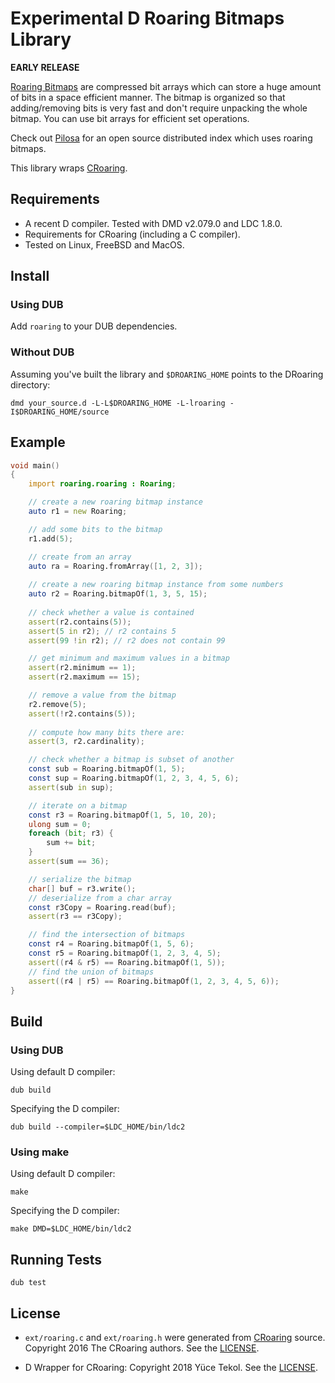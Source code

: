 # Experimental D Roaring Bitmaps Library

**EARLY RELEASE**

[Roaring Bitmaps](http://roaringbitmap.org) are compressed bit arrays which can store a huge amount of bits in a space efficient manner. The bitmap is organized so that adding/removing bits is very fast and don't require unpacking the whole bitmap. You can use bit arrays for efficient set operations.

Check out [Pilosa](https://www.pilosa.com) for an open source distributed index which uses roaring bitmaps.

This library wraps [CRoaring](https://github.com/RoaringBitmap/CRoaring).


## Requirements

* A recent D compiler. Tested with DMD v2.079.0 and LDC 1.8.0.
* Requirements for CRoaring (including a C compiler).
* Tested on Linux, FreeBSD and MacOS.

## Install

### Using DUB

Add `roaring` to your DUB dependencies.

### Without DUB

Assuming you've built the library and `$DROARING_HOME` points to the DRoaring directory:

```
dmd your_source.d -L-L$DROARING_HOME -L-lroaring -I$DROARING_HOME/source
```

## Example
```d
void main()
{
    import roaring.roaring : Roaring;

    // create a new roaring bitmap instance
    auto r1 = new Roaring;

    // add some bits to the bitmap
    r1.add(5);

    // create from an array
    auto ra = Roaring.fromArray([1, 2, 3]);
    
    // create a new roaring bitmap instance from some numbers
    auto r2 = Roaring.bitmapOf(1, 3, 5, 15);
    
    // check whether a value is contained
    assert(r2.contains(5));
    assert(5 in r2); // r2 contains 5
    assert(99 !in r2); // r2 does not contain 99

    // get minimum and maximum values in a bitmap
    assert(r2.minimum == 1);
    assert(r2.maximum == 15);

    // remove a value from the bitmap
    r2.remove(5);
    assert(!r2.contains(5));
    
    // compute how many bits there are:
    assert(3, r2.cardinality);

    // check whether a bitmap is subset of another
    const sub = Roaring.bitmapOf(1, 5);
    const sup = Roaring.bitmapOf(1, 2, 3, 4, 5, 6);
    assert(sub in sup);

    // iterate on a bitmap
    const r3 = Roaring.bitmapOf(1, 5, 10, 20);
    ulong sum = 0;
    foreach (bit; r3) {
        sum += bit;
    }
    assert(sum == 36);

    // serialize the bitmap
    char[] buf = r3.write();
    // deserialize from a char array
    const r3Copy = Roaring.read(buf);
    assert(r3 == r3Copy);

    // find the intersection of bitmaps
    const r4 = Roaring.bitmapOf(1, 5, 6);
    const r5 = Roaring.bitmapOf(1, 2, 3, 4, 5);
    assert((r4 & r5) == Roaring.bitmapOf(1, 5));
    // find the union of bitmaps
    assert((r4 | r5) == Roaring.bitmapOf(1, 2, 3, 4, 5, 6));
}
```

## Build

### Using DUB

Using default D compiler:

```
dub build
```

Specifying the D compiler:
```
dub build --compiler=$LDC_HOME/bin/ldc2
```

### Using make

Using default D compiler:

```
make
```

Specifying the D compiler:
```
make DMD=$LDC_HOME/bin/ldc2
```

## Running Tests

```
dub test
```

## License

* `ext/roaring.c` and `ext/roaring.h` were generated from [CRoaring](https://github.com/RoaringBitmap/CRoaring/) source. Copyright 2016 The CRoaring authors. See the [LICENSE](https://github.com/RoaringBitmap/CRoaring/blob/master/LICENSE).

* D Wrapper for CRoaring: Copyright 2018 Yüce Tekol. See the [LICENSE](https://github.com/yuce/droaring/blob/master/LICENSE).

